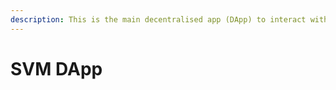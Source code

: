 ```yaml
---
description: This is the main decentralised app (DApp) to interact with SVM protocol
---
```


# SVM DApp


